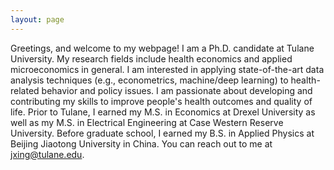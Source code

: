 ```yaml
---
layout: page
---
```


Greetings, and welcome to my webpage! I am a Ph.D. candidate at Tulane University. My research fields include health economics and applied microeconomics in general. I am interested in applying state-of-the-art data analysis techniques (e.g., econometrics, machine/deep learning) to health-related behavior and policy issues. I am passionate about developing and contributing my skills to improve people's health outcomes and quality of life.
Prior to Tulane, I earned my M.S. in Economics at Drexel University as well as my M.S. in Electrical Engineering at Case Western Reserve University. Before graduate school, I earned my B.S. in Applied Physics at Beijing Jiaotong University in China. 
You can reach out to me at jxing@tulane.edu.



